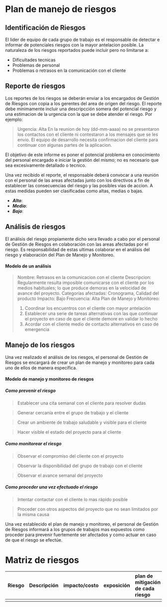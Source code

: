 # Plan de manejo de riesgos

## Identificación de Riesgos

El lider de equipo de cada grupo de trabajo es el responsable de detectar e informar de potenciales riesgos con la mayor antelacion posible.
La naturaleza de los riesgos reportados puede incluir pero no limitarse a:
* Dificultades tecnicas
* Problemas de personal
* Problemas o retrasos en la comunicación con el cliente

## Reporte de riesgos

Los reportes de los riesgos se deberán enviar a los encargados de Gestión de Riesgos con copia a los gerentes del area de origen del riesgo.
El reporte debe minimamente incluir una descripcción somera del potencial riesgo y una estimacion de la urgencia con la que se debe atender el riesgo. Por ejemplo:

> Urgencia: Alta
> En la reunion de hoy (dd-mm-aaaa) no se presentaron los contactos con el cliente ni contestaron a los mensajes que se les envio. El equipo de desarrollo necesita confirmacion del cliente para continuar con algunas partes de la aplicacion.

El objetivo de este informe es poner el potencial problema en conocimiento del personal encargado e iniciar la gestión del mismo; no es necesario que sea excesivamente detallado o tecnico.

Una vez recibido el reporte, el responsable deberá convocar a una reunión con el personal de las areas afectadas junto con los directivos a fin de establecer las consecuencias del riesgo y las posibles vias de accion. A estas medidas pueden ser clasificadas como altas, medias o bajas.

 * ***Alto***:
 * ***Medio***:
 * ***Bajo***:

## Análisis de riesgos

El análisis del riesgo propiamente dicho sera llevado a cabo por el personal de Gestión de Riesgos en colaboración con las areas afectadas por el riesgo. Es responsabilidad de estas ultimas colaborar en el análisis del riesgo y elaboración del Plan de Manejo y Monitoreo.

#### Modelo de un análisis

> Nombre: Retrasos en la comunicacion con el cliente
> Descripcion: Regularmente resulta imposible comunicarse con el cliente por los medios habituales; lo que produce demoras en la velocidad de avance del proyecto.
> Categorías afectadas: Cronograma, Calidad del producto
> Impacto: Bajo
> Frecuencia: Alta
> Plan de Manejo y Monitoreo:
> 1. Coordinar los encuentros con el cliente con mayor antelación
> 2. Establecer una serie de tareas alternativas con las que continuar el proyecto en caso de que el cliente demore en validar lo hecho
> 3. Acordar con el cliente medio de contacto alternativos en caso de emergencia


## Manejo de los riesgos

Una vez realizado el análisis de los riesgos, el personal de Gestión de Riesgos se encargará de crear un plan de manejo y monitoreo para cada uno de ellos de manera específica.

#### Modelo de manejo y monitoreo de riesgos

##### Como prevenir el riesgo

> Establecer una cita semanal con el cliente para resolver dudas

> Generar cercanía entre el grupo de trabajo y el cliente

> Crear un ambiente de trabajo saludable y visible para el cliente

> Hacer visible el estado del proyecto para al cliente

##### Como monitorear el riesgo
> Observar el compromiso del cliente con el proyecto

> Observar la disponibilidad del grupo de trabajo con el cliente

> Observar el avance semanal del proyecto

##### Como proceder una vez efectuado el riesgo
> Intentar contactar con el cliente lo mas rápido posible

> Proceder con otros aspectos del proyecto que no sean limitados por la misma causa

Una vez establecido el plan de manejo y monitoreo, el personal de Gestión de Riesgos informará a los grupos de trabajos mas expuestos como proceder para prevenir fuertemente ser afectados y como actuar en caso de que el riesgo se efectúe.


# Matriz de riesgos

| Riesgo 	| Descripción 	| impacto/costo 	| exposición 	 | plan de mitigación de cada riesgo 	| probabilidades de ocurrencia 	|
|:--------	|:-------------	|:---------------- |:------------  |:----------------------------------- |:-----------------------------	|
|        	|             	|                 |              |               	                    |                               | |
